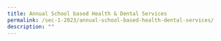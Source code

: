 ```yaml
---
title: Annual School based Health & Dental Services
permalink: /sec-1-2023/annual-school-based-health-dental-services/
description: ""
---
```

